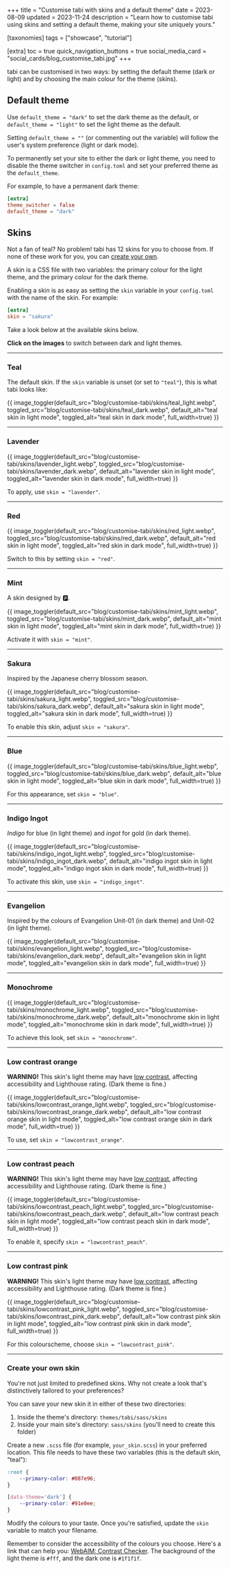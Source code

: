 +++
title = "Customise tabi with skins and a default theme"
date = 2023-08-09
updated = 2023-11-24
description = "Learn how to customise tabi using skins and setting a default theme, making your site uniquely yours."

[taxonomies]
tags = ["showcase", "tutorial"]

[extra]
toc = true
quick_navigation_buttons = true
social_media_card = "social_cards/blog_customise_tabi.jpg"
+++

tabi can be customised in two ways: by setting the default theme (dark or light) and by choosing the main colour for the theme (skins).

## Default theme

Use `default_theme = "dark"` to set the dark theme as the default, or `default_theme = "light"` to set the light theme as the default.

Setting `default_theme = ""` (or commenting out the variable) will follow the user's system preference (light or dark mode).

To permanently set your site to either the dark or light theme, you need to disable the theme switcher in `config.toml` and set your preferred theme as the `default_theme`.

For example, to have a permanent dark theme:

```toml
[extra]
theme_switcher = false
default_theme = "dark"
```

## Skins

Not a fan of teal? No problem! tabi has 12 skins for you to choose from. If none of these work for you, you can [create your own](#create-your-own-skin).

A skin is a CSS file with two variables: the primary colour for the light theme, and the primary colour for the dark theme.

Enabling a skin is as easy as setting the `skin` variable in your `config.toml` with the name of the skin. For example:

```toml
[extra]
skin = "sakura"
```

Take a look below at the available skins below.

**Click on the images** to switch between dark and light themes.

<hr>

### Teal

The default skin. If the `skin` variable is unset (or set to `"teal"`), this is what tabi looks like:

{{ image_toggler(default_src="blog/customise-tabi/skins/teal_light.webp", toggled_src="blog/customise-tabi/skins/teal_dark.webp", default_alt="teal skin in light mode", toggled_alt="teal skin in dark mode", full_width=true) }}

<hr>

### Lavender

{{ image_toggler(default_src="blog/customise-tabi/skins/lavender_light.webp", toggled_src="blog/customise-tabi/skins/lavender_dark.webp", default_alt="lavender skin in light mode", toggled_alt="lavender skin in dark mode", full_width=true) }}

To apply, use `skin = "lavender"`.


<hr>

### Red

{{ image_toggler(default_src="blog/customise-tabi/skins/red_light.webp", toggled_src="blog/customise-tabi/skins/red_dark.webp", default_alt="red skin in light mode", toggled_alt="red skin in dark mode", full_width=true) }}

Switch to this by setting `skin = "red"`.


<hr>

### Mint

A skin designed by 🅿️.

{{ image_toggler(default_src="blog/customise-tabi/skins/mint_light.webp", toggled_src="blog/customise-tabi/skins/mint_dark.webp", default_alt="mint skin in light mode", toggled_alt="mint skin in dark mode", full_width=true) }}

Activate it with `skin = "mint"`.


<hr>

### Sakura

Inspired by the Japanese cherry blossom season.

{{ image_toggler(default_src="blog/customise-tabi/skins/sakura_light.webp", toggled_src="blog/customise-tabi/skins/sakura_dark.webp", default_alt="sakura skin in light mode", toggled_alt="sakura skin in dark mode", full_width=true) }}

To enable this skin, adjust `skin = "sakura"`.


<hr>

### Blue

{{ image_toggler(default_src="blog/customise-tabi/skins/blue_light.webp", toggled_src="blog/customise-tabi/skins/blue_dark.webp", default_alt="blue skin in light mode", toggled_alt="blue skin in dark mode", full_width=true) }}

For this appearance, set `skin = "blue"`.


<hr>

### Indigo Ingot

*Indigo* for blue (in light theme) and *ingot* for gold (in dark theme).

{{ image_toggler(default_src="blog/customise-tabi/skins/indigo_ingot_light.webp", toggled_src="blog/customise-tabi/skins/indigo_ingot_dark.webp", default_alt="indigo ingot skin in light mode", toggled_alt="indigo ingot skin in dark mode", full_width=true) }}

To activate this skin, use `skin = "indigo_ingot"`.


<hr>

### Evangelion

Inspired by the colours of Evangelion Unit-01 (in dark theme) and Unit-02 (in light theme).

{{ image_toggler(default_src="blog/customise-tabi/skins/evangelion_light.webp", toggled_src="blog/customise-tabi/skins/evangelion_dark.webp", default_alt="evangelion skin in light mode", toggled_alt="evangelion skin in dark mode", full_width=true) }}


<hr>

### Monochrome

{{ image_toggler(default_src="blog/customise-tabi/skins/monochrome_light.webp", toggled_src="blog/customise-tabi/skins/monochrome_dark.webp", default_alt="monochrome skin in light mode", toggled_alt="monochrome skin in dark mode", full_width=true) }}

To achieve this look, set `skin = "monochrome"`.


<hr>

### Low contrast orange

**WARNING!** This skin's light theme may have [low contrast](https://www.w3.org/WAI/WCAG21/Understanding/contrast-minimum.html), affecting accessibility and Lighthouse rating. (Dark theme is fine.)

{{ image_toggler(default_src="blog/customise-tabi/skins/lowcontrast_orange_light.webp", toggled_src="blog/customise-tabi/skins/lowcontrast_orange_dark.webp", default_alt="low contrast orange skin in light mode", toggled_alt="low contrast orange skin in dark mode", full_width=true) }}

To use, set `skin = "lowcontrast_orange"`.


<hr>

### Low contrast peach

**WARNING!** This skin's light theme may have [low contrast](https://www.w3.org/WAI/WCAG21/Understanding/contrast-minimum.html), affecting accessibility and Lighthouse rating. (Dark theme is fine.)

{{ image_toggler(default_src="blog/customise-tabi/skins/lowcontrast_peach_light.webp", toggled_src="blog/customise-tabi/skins/lowcontrast_peach_dark.webp", default_alt="low contrast peach skin in light mode", toggled_alt="low contrast peach skin in dark mode", full_width=true) }}

To enable it, specify `skin = "lowcontrast_peach"`.


<hr>

### Low contrast pink

**WARNING!** This skin's light theme may have [low contrast](https://www.w3.org/WAI/WCAG21/Understanding/contrast-minimum.html), affecting accessibility and Lighthouse rating. (Dark theme is fine.)

{{ image_toggler(default_src="blog/customise-tabi/skins/lowcontrast_pink_light.webp", toggled_src="blog/customise-tabi/skins/lowcontrast_pink_dark.webp", default_alt="low contrast pink skin in light mode", toggled_alt="low contrast pink skin in dark mode", full_width=true) }}

For this colourscheme, choose `skin = "lowcontrast_pink"`.


<hr>

### Create your own skin

You're not just limited to predefined skins. Why not create a look that's distinctively tailored to your preferences?

You can save your new skin it in either of these two directories:
1. Inside the theme's directory: `themes/tabi/sass/skins`
2. Inside your main site's directory: `sass/skins` (you'll need to create this folder)

Create a new `.scss` file (for example, `your_skin.scss`) in your preferred location. This file needs to have these two variables (this is the default skin, "teal"):

```scss
:root {
    --primary-color: #087e96;
}

[data-theme='dark'] {
    --primary-color: #91e0ee;
}
```

Modify the colours to your taste. Once you're satisfied, update the `skin` variable to match your filename.

Remember to consider the accessibility of the colours you choose. Here's a link that can help you: [WebAIM: Contrast Checker](https://webaim.org/resources/contrastchecker/). The background of the light theme is `#fff`, and the dark one is `#1f1f1f`.

